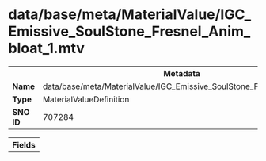 <h1>data/base/meta/MaterialValue/IGC_Emissive_SoulStone_Fresnel_Anim_bloat_1.mtv</h1><table><tr><th colspan="100%">Metadata</th></tr><tr><td><b>Name</b></td><td>data/base/meta/MaterialValue/IGC_Emissive_SoulStone_Fresnel_Anim_bloat_1.mtv</td></tr><tr><td><b>Type</b></td><td>MaterialValueDefinition</td></tr><tr><td><b>SNO ID</b></td><td>707284</td></tr></table>

<table><tr><th colspan="100%">Fields</th></tr></table>

